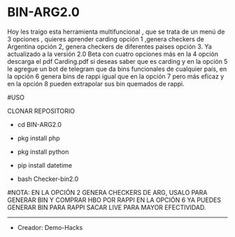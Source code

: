 # BIN-ARG2.0
Hoy les traigo esta herramienta multifuncional , que se trata de un menú de 3 opciones , quieres aprender carding opción 1 ,genera checkers de Argentina opción 2, genera checkers de diferentes paises opción 3.
Ya actualizado a la versión 2.0 Beta con cuatro opciones más en la 4 opción descarga el pdf Carding.pdf si deseas saber que es carding y en la opción 5 le agregue un bot de telegram que da bins funcionales de cualquier país, en la opción 6 genera bins de rappi igual que en la opción 7 pero más eficaz y en la opción 8 pueden extrapolar sus bin quemados de rappi.

#USO 

CLONAR REPOSITORIO

- cd BIN-ARG2.0

- pkg install php

- pkg install python

- pip install datetime

- bash Checker-bin2.0

#NOTA: EN LA OPCIÓN 2 GENERA CHECKERS DE ARG, USALO PARA GENERAR BIN Y COMPRAR HBO POR RAPPI
EN LA OPCIÓN 6 YA PUEDES GENERAR BIN PARA RAPPI SACAR LIVE PARA MAYOR EFECTIVIDAD.

*****

- Creador: Demo-Hacks
